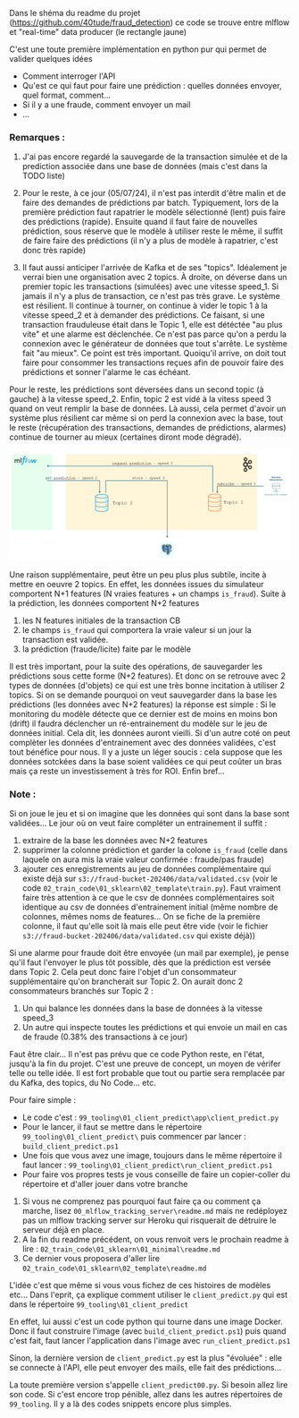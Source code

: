 Dans le shéma du readme du projet (https://github.com/40tude/fraud_detection) ce code se trouve entre mlflow et "real-time" data producer (le rectangle jaune)

C'est une toute première implémentation en python pur qui permet de valider quelques idées
* Comment interroger l'API
* Qu'est ce qui faut pour faire une prédiction : quelles données envoyer, quel format, comment...
* Si il y a une fraude, comment envoyer un mail 
* ...

### Remarques :
1. J'ai pas encore regardé la sauvegarde de la transaction simulée et de la prediction associée dans une base de données (mais c'est dans la TODO liste)

1. Pour le reste, à ce jour (05/07/24), il n'est pas interdit d'être malin et de faire des demandes de prédictions par batch. Typiquement, lors de la première prédiction faut rapatrier le modèle sélectionné (lent) puis faire des prédictions (rapide). Ensuite quand il faut faire de nouvelles prédiction, sous réserve que le modèle à utiliser reste le même, il suffit de faire faire des prédictions (il n'y a plus de modèle à rapatrier, c'est donc très rapide)

1. Il faut aussi anticiper l'arrivée de Kafka et de ses "topics". Idéalement je verrai bien une organisation avec 2 topics. À droite, on déverse dans un premier topic les transactions (simulées) avec une vitesse speed_1. Si jamais il n'y a plus de transaction, ce n'est pas très grave. Le système est résilient. Il continue à tourner, on continue à vider le topic 1 à la vitesse speed_2 et à demander des prédictions. Ce faisant, si une transaction frauduleuse était dans le Topic 1, elle est détéctée "au plus vite" et une alarme est déclenchée. Ce n'est pas parce qu'on a perdu la connexion avec le générateur de données que tout s'arrête. Le système fait "au mieux". Ce point est très important. Quoiqu'il arrive, on doit tout faire pour consommer les transactions reçues afin de pouvoir faire des prédictions et sonner l'alarme le cas échéant.

Pour le reste, les prédictions sont déversées dans un second topic (à gauche) à la vitesse speed_2. Enfin, topic 2 est vidé à la vitess speed 3 quand on veut remplir la base de données. Là aussi, cela permet d'avoir un système plus résilient car même si on perd la connexion avec la base, tout le reste (récupération des transactions, demandes de prédictions, alarmes) continue de tourner au mieux (certaines diront mode dégradé).  

<p align="center">
<img src="./assets/flux_meter_2_topics.png" alt="drawing" width="600"/>
<p>

Une raison supplémentaire, peut être un peu plus plus subtile, incite à mettre en oeuvre 2 topics. En effet, les données issues du simulateur comportent N+1 features (N vraies features + un champs ``is_fraud``). Suite à la prédiction, les données comportent N+2 features 
1. les N features initiales de la transaction CB
1. le champs ``is_fraud`` qui comportera la vraie valeur si un jour la transaction est validée. 
1. la prédiction (fraude/licite) faite par le modèle 

Il est très important, pour la suite des opérations, de sauvegarder les prédictions sous cette forme (N+2 features). Et donc on se retrouve avec 2 types de données (d'objets) ce qui est une très bonne incitation à utiliser 2 topics. Si on se demande pourquoi on veut sauvegarder dans la base les prédictions (les données avec N+2 features) la réponse est simple : Si le monitoring du modèle détecte que ce dernier est de moins en moins bon (drift) il faudra déclencher un ré-entrainement du modèle sur le jeu de données initial. Cela dit, les données auront vieilli. Si d'un autre coté on peut complèter les données d'entrainement avec des données validées, c'est tout bénéfice pour nous. Il y a juste un léger soucis : cela suppose que les données sotckées dans la base soient validées ce qui peut coûter un bras mais ça reste un investissement à très for ROI. Enfin bref... 

### Note :
Si on joue le jeu et si on imagine que les données qui sont dans la base sont validées... Le jour où on veut faire compléter un entrainement il suffit :
1. extraire de la base les données avec N+2 features
1. supprimer la colonne prédiction et garder la colone ``is_fraud`` (celle dans laquele on aura mis la vraie valeur confirmée : fraude/pas fraude)
1. ajouter ces enregistrements au jeu de données complémentaire qui existe déjà sur `s3://fraud-bucket-202406/data/validated.csv` (voir le code `02_train_code\01_sklearn\02_template\train.py`). Faut vraiment faire très attention à ce que le csv de données complémentaires soit identique au csv de données d'entrainement initial (même nombre de colonnes, mêmes noms de features... On se fiche de la première colonne, il faut qu'elle soit là mais elle peut être vide (voir le fichier `s3://fraud-bucket-202406/data/validated.csv` qui existe déjà))


Si une alarme pour fraude doit être envoyée (un mail par exemple), je pense qu'il faut l'envoyer le plus tôt possible, dès que la prédiction est versée dans Topic 2. Cela peut donc faire l'objet d'un consommateur supplémentaire qu'on brancherait sur Topic 2. On aurait donc 2 consommateurs branchés sur Topic 2 :
1. Un qui balance les données dans la base de données à la vitesse speed_3 
1. Un autre qui inspecte toutes les prédictions et qui envoie un mail en cas de fraude (0.38% des transactions à ce jour)

Faut être clair... Il n'est pas prévu que ce code Python reste, en l'état, jusqu'à la fin du projet. C'est une preuve de concept, un moyen de vérifer telle ou telle idée. Il est fort probable que tout ou partie sera remplacée par du Kafka, des topics, du No Code... etc.

Pour faire simple :

* Le code c'est : `99_tooling\01_client_predict\app\client_predict.py`
* Pour le lancer, il faut se mettre dans le répertoire `99_tooling\01_client_predict\` puis commencer par lancer : `build_client_predict.ps1`
* Une fois que vous avez une image, toujours dans le même répertoire il faut lancer : `99_tooling\01_client_predict\run_client_predict.ps1`
* Pour faire vos propres tests je vous conseille de faire un copier-coller du répertoire et d'aller jouer dans votre branche

1. Si vous ne comprenez pas pourquoi faut faire ça ou comment ça marche, lisez `00_mlflow_tracking_server\readme.md` mais ne redéployez pas un mlflow tracking server sur Heroku qui risquerait de détruire le serveur déjà en place. 
1. A la fin du readme précédent, on vous renvoit vers le prochain readme à lire : `02_train_code\01_sklearn\01_minimal\readme.md` 
1. Ce dernier vous proposera d'aller lire `02_train_code\01_sklearn\02_template\readme.md`

L'idée c'est que même si vous vous fichez de ces histoires de modèles etc... Dans l'eprit, ça explique comment utiliser le `client_predict.py` qui est dans le répertoire  `99_tooling\01_client_predict`

En effet, lui aussi c'est un code python qui tourne dans une image Docker. Donc il faut construire l'image (avec `build_client_predict.ps1`) puis quand c'est fait, faut lancer l'application dans l'image avec `run_client_predict.ps1`

Sinon, la dernière version de `client_predict.py` est la plus "évoluée" : elle se connecte à l'API, elle peut envoyer des mails, elle fait des prédictions...  

La toute première version s'appelle `client_predict00.py`. Si besoin allez lire son code. Si c'est encore trop pénible, allez dans les autres répertoires de `99_tooling`. Il y a là des codes snippets encore plus simples.